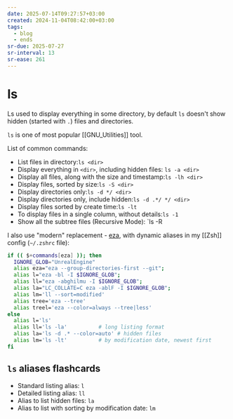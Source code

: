 ```yaml
---
date: 2025-07-14T09:27:57+03:00
created: 2024-11-04T08:42:00+03:00
tags:
  - blog
  - ends
sr-due: 2025-07-27
sr-interval: 13
sr-ease: 261
---
```


# ls

Ls used to display everything in some directory, by default `ls` doesn't show hidden (started with `.`) files and directories.

`ls` is one of most popular [[GNU_Utilities]] tool.

List of common commands:

- List files in directory:<wbr class="f"> `ls <dir>`
- Display everything in `<dir>`, including hidden files:<wbr class="f"> `ls -a <dir>`
- Display all files, along with the size and timestamp:<wbr class="f"> `ls -lh <dir>`
- Display files, sorted by size:<wbr class="f"> `ls -S <dir>`
- Display directories only:<wbr class="f"> `ls -d */ <dir>`
- Display directories only, include hidden:<wbr class="f"> `ls -d .*/ */ <dir>`
- Display files sorted by create time:<wbr class="f"> `ls -lt`
- To display files in a single column, without details:<wbr class="f"> `ls -1`
- Show all the subtree files (Recursive Mode):<wbr class="f"> `ls -R

I also use "modern" replacement - [eza](https://eza.rocks/), with dynamic aliases in my [[Zsh]] config (`~/.zshrc` file):

```bash
if (( $+commands[eza] )); then
  IGNORE_GLOB="UnrealEngine"
  alias eza="eza --group-directories-first --git";
  alias l="eza -bl -I $IGNORE_GLOB";
  alias ll="eza -abghilmu -I $IGNORE_GLOB";
  alias la="LC_COLLATE=C eza -ablF -I $IGNORE_GLOB";
  alias lm='ll --sort=modified'
  alias tree='eza --tree'
  alias treel='eza --color=always --tree|less'
else
  alias l='ls'
  alias ll='ls -la'          # long listing format
  alias la='ls -d .* --color=auto' # hidden files
  alias lm='ls -lt'          # by modification date, newest first
fi
```

## `ls` aliases flashcards

- Standard listing alias: <wbr class="f"> `l`
- Detailed listing alias: <wbr class="f"> `ll`
- Alias to list hidden files: <wbr class="f"> `la`
- Alias to list with sorting by modification date: <wbr class="f"> `lm`
